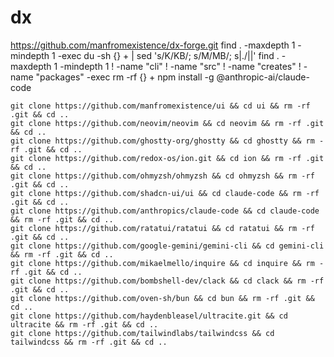 # dx
https://github.com/manfromexistence/dx-forge.git
find . -maxdepth 1 -mindepth 1 -exec du -sh {} + | sed 's/K/KB/; s/M/MB/; s|\./||'
find . -maxdepth 1 -mindepth 1 ! -name "cli" ! -name "src" ! -name "creates" ! -name "packages" -exec rm -rf {} +
npm install -g @anthropic-ai/claude-code


```
git clone https://github.com/manfromexistence/ui && cd ui && rm -rf .git && cd ..
git clone https://github.com/neovim/neovim && cd neovim && rm -rf .git && cd ..
git clone https://github.com/ghostty-org/ghostty && cd ghostty && rm -rf .git && cd ..
git clone https://github.com/redox-os/ion.git && cd ion && rm -rf .git && cd ..
git clone https://github.com/ohmyzsh/ohmyzsh && cd ohmyzsh && rm -rf .git && cd ..
git clone https://github.com/shadcn-ui/ui && cd claude-code && rm -rf .git && cd ..
git clone https://github.com/anthropics/claude-code && cd claude-code && rm -rf .git && cd ..
git clone https://github.com/ratatui/ratatui && cd ratatui && rm -rf .git && cd ..
git clone https://github.com/google-gemini/gemini-cli && cd gemini-cli && rm -rf .git && cd ..
git clone https://github.com/mikaelmello/inquire && cd inquire && rm -rf .git && cd ..
git clone https://github.com/bombshell-dev/clack && cd clack && rm -rf .git && cd ..
git clone https://github.com/oven-sh/bun && cd bun && rm -rf .git && cd ..
git clone https://github.com/haydenbleasel/ultracite.git && cd ultracite && rm -rf .git && cd ..
git clone https://github.com/tailwindlabs/tailwindcss && cd tailwindcss && rm -rf .git && cd ..
```

<!-- use syntect::easy::HighlightLines;
use syntect::parsing::SyntaxSet;
use syntect::highlighting::{ThemeSet, Style};
use syntect::util::{as_24_bit_terminal_escaped, LinesWithEndings};

fn main() {
    let ps = SyntaxSet::load_defaults_nonewlines();
    let ts = ThemeSet::load_defaults();

    let syntax = ps.find_syntax_by_extension("rs")
        .expect("Could not find Rust syntax. Check syntect features in Cargo.toml.");

    // Safely get the theme, or use a reliable fallback if it's not found.
    let theme = ts.themes.get("Monokai (Dark)")
        .unwrap_or_else(|| &ts.themes["base16-ocean.dark"]);

    let code = r#"
fn main() {
    println!("Hello, from syntect!");
}
"#;

    println!("--- Start of Highlighted Code ---");
    let mut h = HighlightLines::new(syntax, theme);
    for line in LinesWithEndings::from(code) {
        let ranges: Vec<(Style, &str)> = h.highlight_line(line, &ps).unwrap();
        let escaped = as_24_bit_terminal_escaped(&ranges[..], true);
        print!("{}", escaped);
    }
    println!("--- End of Highlighted Code ---");
} -->

<!-- 
use lolcrab::Lolcrab;
use std::io;

const TEXT: &str = "\
•••••••••••••••••••••••••••••••••••••••••••
••442463299144744830108724702438783348716••
••665891426009540978622724448305819269356••
••078289454141226451790882961903610719673••
••56505384476•••••••••••••••••39761609699••
••47928752907•• { lolcrab } ••33810561851••
••51609982385•••••••••••••••••43459368213••
••980457234663167653959566555465520046709••
••677103598707232478714861999441705454744••
••012721882924436718718457599087686681354••
•••••••••••••••••••••••••••••••••••••••••••
";

fn main() -> Result<(), Box<dyn std::error::Error>> {
    let stdout = io::stdout();
    let mut stdout = stdout.lock();

    // Initialize Lolcrab using default gradient and default noise
    let mut lol = Lolcrab::new(None, None);

    lol.colorize_str(TEXT, &mut stdout)?;

    lol.set_invert(true);
    lol.randomize_position();
    lol.colorize_str(TEXT, &mut stdout)?;

    lol.set_invert(false);
    lol.reset_position();
    lol.colorize_str(TEXT, &mut stdout)?;

    Ok(())
} -->

<!-- 
use figlet_rs::FIGfont;
use lolcrab::Lolcrab;
use std::io::{self, Write};

fn main() {
    // 1. Create the big text with figlet
    let font = FIGfont::standard().unwrap();
    let figlet_text = font.convert("dx").unwrap();
    let figlet_string = figlet_text.to_string();

    // 2. Initialize Lolcrab
    let mut lol = Lolcrab::new(None, None);

    // 3. Get a handle to the terminal output
    let stdout = io::stdout();
    let mut handle = stdout.lock();

    // 4. Clear the screen to ensure a clean display
    write!(handle, "\x1B[2J\x1B[1;1H").unwrap();

    // 5. Colorize the text and print it to the terminal just once
    lol.colorize_str(&figlet_string, &mut handle).unwrap();
} 
-->


<!-- 
use dx::Text;

fn main() {
    let name = Text::new("What command you want to run?").prompt();

    match name {
        Ok(name) => println!("Command [{name}] is still in developement - it is coming soon..."),
        Err(_) => println!("An error happened when running this command, try again later."),
    }
}

mod chronicle;
mod generator;
mod observer;

#[tokio::main]
async fn main() -> anyhow::Result<()> {
    println!("DX: Initializing...");

    let chronicle_repo = match chronicle::initialize() {
        Ok(repo) => repo,
        Err(e) => {
            eprintln!("DX Error: Failed to initialize the Chronicle: {}", e);
            return Err(e);
        }
    };

    if let Err(e) = observer::start(chronicle_repo.clone()).await {
        eprintln!("DX Error: The observer failed with an error: {}", e);
    }

    println!("DX: Shutting down.");
    Ok(())
} 
-->
